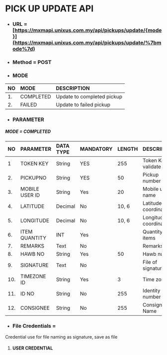 # PICK UP UPDATE API



* ### URL =[https://mxmapi.unixus.com.my/api/pickups/update/{mode}](https://mxmapi.unixus.com.my/api/pickups/update/%7bmode%7d)

* ### Method = POST

* ### MODE

| NO | MODE | DESCRIPTION |
| :--- | :--- | :--- |
| 1. | COMPLETED | Update to completed pickup |
| 2. | FAILED | Update to failed pickup |



* ### PARAMETER

##### MODE = COMPLETED

| NO | PARAMETER | DATA TYPE | MANDATORY | LENGTH | DESCRIPTION |
| :--- | :--- | :--- | :--- | :--- | :--- |
| 1 | TOKEN KEY | String | YES | 255 | Token Key for validate |
| 2. | PICKUPNO | String | YES | 50 | Pickup number |
| 3. | MOBILE USER ID | String | Yes | 20 | Mobile user name |
| 4. | LATITUDE | Decimal | No | 10, 6 | Latitude coordinate |
| 5. | LONGITUDE | Decimal | No | 10, 6 | Longitude coordinate |
| 6. | ITEM QUANTITY | INT | Yes |  | Quantity of items |
| 7. | REMARKS | Text | No |  | Remarks |
| 8. | HAWB NO | String | Yes | 50 | Hawb number |
| 9. | SIGNATURE | Text | No |  | File of signature |
| 10. | TIMEZONE ID | String | Yes | 3 | Time zone |
| 11. | ID NO | String | No | 255 | Identity number |
| 12. | CONSIGNEE | String | No | 255 | Consignee Name |





* ### File Credentials =

Credential use for file naming as signature, save as file



1. #### USER CREDENTIAL



